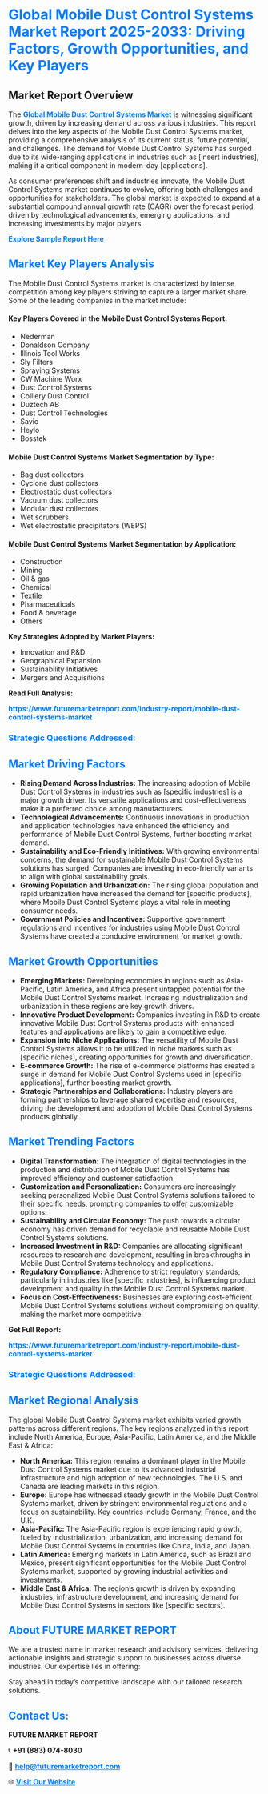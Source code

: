 <h1 style="color: #007BFF;">Global Mobile Dust Control Systems Market Report 2025-2033: Driving Factors, Growth Opportunities, and Key Players</h1>

<section id="overview">
<h2>Market Report Overview</h2>
<p>The <a href="https://www.futuremarketreport.com/industry-report/mobile-dust-control-systems-market" style="color: #007BFF; text-decoration: none;"><strong>Global Mobile Dust Control Systems Market</strong></a> is witnessing significant growth, driven by increasing demand across various industries. This report delves into the key aspects of the Mobile Dust Control Systems market, providing a comprehensive analysis of its current status, future potential, and challenges. The demand for Mobile Dust Control Systems has surged due to its wide-ranging applications in industries such as [insert industries], making it a critical component in modern-day [applications].</p>
<p>As consumer preferences shift and industries innovate, the Mobile Dust Control Systems market continues to evolve, offering both challenges and opportunities for stakeholders. The global market is expected to expand at a substantial compound annual growth rate (CAGR) over the forecast period, driven by technological advancements, emerging applications, and increasing investments by major players.</p>
</section>

<section id="overview">
<p><a href="https://www.futuremarketreport.com/request-sample/reportId=54003" style="color: #007BFF; text-decoration: none;"><strong>Explore Sample Report Here</strong></a></p>
</section>

<section id="key-players">
<h2 style="color: #007BFF;">Market Key Players Analysis</h2>
<p>The Mobile Dust Control Systems market is characterized by intense competition among key players striving to capture a larger market share. Some of the leading companies in the market include:</p>
<h4>Key Players Covered in the Mobile Dust Control Systems Report:</h4>
<ul><li>Nederman</li><li>Donaldson Company</li><li>Illinois Tool Works</li><li>Sly Filters</li><li>Spraying Systems</li><li>CW Machine Worx</li><li>Dust Control Systems</li><li>Colliery Dust Control</li><li>Duztech AB</li><li>Dust Control Technologies</li><li>Savic</li><li>Heylo</li><li>Bosstek</li></ul>
<h4>Mobile Dust Control Systems Market Segmentation by Type:</h4>
<ul><li>Bag dust collectors</li><li>Cyclone dust collectors</li><li>Electrostatic dust collectors</li><li>Vacuum dust collectors</li><li>Modular dust collectors</li><li>Wet scrubbers</li><li>Wet electrostatic precipitators (WEPS)</li></ul>

<h4>Mobile Dust Control Systems Market Segmentation by Application:</h4>
<ul><li>Construction</li><li>Mining</li><li>Oil &amp; gas</li><li>Chemical</li><li>Textile</li><li>Pharmaceuticals</li><li>Food &amp; beverage</li><li>Others</li></ul>
<p><strong>Key Strategies Adopted by Market Players:</strong></p>
<ul>
<li>Innovation and R&D</li>
<li>Geographical Expansion</li>
<li>Sustainability Initiatives</li>
<li>Mergers and Acquisitions</li>
</ul>
</section>

<section>
<p><strong>Read Full Analysis: </strong></p><a href="https://www.futuremarketreport.com/industry-report/mobile-dust-control-systems-market" style="color: #007BFF; text-decoration: none;"><strong>https://www.futuremarketreport.com/industry-report/mobile-dust-control-systems-market</strong></a>
<h3 style="color: #007BFF;">Strategic Questions Addressed:</h3>
</section>

<section id="driving-factors">
<h2 style="color: #007BFF;">Market Driving Factors</h2>
<ul>
<li><strong>Rising Demand Across Industries:</strong> The increasing adoption of Mobile Dust Control Systems in industries such as [specific industries] is a major growth driver. Its versatile applications and cost-effectiveness make it a preferred choice among manufacturers.</li>
<li><strong>Technological Advancements:</strong> Continuous innovations in production and application technologies have enhanced the efficiency and performance of Mobile Dust Control Systems, further boosting market demand.</li>
<li><strong>Sustainability and Eco-Friendly Initiatives:</strong> With growing environmental concerns, the demand for sustainable Mobile Dust Control Systems solutions has surged. Companies are investing in eco-friendly variants to align with global sustainability goals.</li>
<li><strong>Growing Population and Urbanization:</strong> The rising global population and rapid urbanization have increased the demand for [specific products], where Mobile Dust Control Systems plays a vital role in meeting consumer needs.</li>
<li><strong>Government Policies and Incentives:</strong> Supportive government regulations and incentives for industries using Mobile Dust Control Systems have created a conducive environment for market growth.</li>
</ul>
</section>

<section id="growth-opportunities">
<h2 style="color: #007BFF;">Market Growth Opportunities</h2>
<ul>
<li><strong>Emerging Markets:</strong> Developing economies in regions such as Asia-Pacific, Latin America, and Africa present untapped potential for the Mobile Dust Control Systems market. Increasing industrialization and urbanization in these regions are key growth drivers.</li>
<li><strong>Innovative Product Development:</strong> Companies investing in R&D to create innovative Mobile Dust Control Systems products with enhanced features and applications are likely to gain a competitive edge.</li>
<li><strong>Expansion into Niche Applications:</strong> The versatility of Mobile Dust Control Systems allows it to be utilized in niche markets such as [specific niches], creating opportunities for growth and diversification.</li>
<li><strong>E-commerce Growth:</strong> The rise of e-commerce platforms has created a surge in demand for Mobile Dust Control Systems used in [specific applications], further boosting market growth.</li>
<li><strong>Strategic Partnerships and Collaborations:</strong> Industry players are forming partnerships to leverage shared expertise and resources, driving the development and adoption of Mobile Dust Control Systems products globally.</li>
</ul>
</section>

<section id="trending-factors">
<h2 style="color: #007BFF;">Market Trending Factors</h2>
<ul>
<li><strong>Digital Transformation:</strong> The integration of digital technologies in the production and distribution of Mobile Dust Control Systems has improved efficiency and customer satisfaction.</li>
<li><strong>Customization and Personalization:</strong> Consumers are increasingly seeking personalized Mobile Dust Control Systems solutions tailored to their specific needs, prompting companies to offer customizable options.</li>
<li><strong>Sustainability and Circular Economy:</strong> The push towards a circular economy has driven demand for recyclable and reusable Mobile Dust Control Systems solutions.</li>
<li><strong>Increased Investment in R&D:</strong> Companies are allocating significant resources to research and development, resulting in breakthroughs in Mobile Dust Control Systems technology and applications.</li>
<li><strong>Regulatory Compliance:</strong> Adherence to strict regulatory standards, particularly in industries like [specific industries], is influencing product development and quality in the Mobile Dust Control Systems market.</li>
<li><strong>Focus on Cost-Effectiveness:</strong> Businesses are exploring cost-efficient Mobile Dust Control Systems solutions without compromising on quality, making the market more competitive.</li>
</ul>
</section>

<section>
<p><strong>Get Full Report: </strong></p><a href="https://www.futuremarketreport.com/industry-report/mobile-dust-control-systems-market" style="color: #007BFF; text-decoration: none;"><strong>https://www.futuremarketreport.com/industry-report/mobile-dust-control-systems-market</strong></a>
<h3 style="color: #007BFF;">Strategic Questions Addressed:</h3>
</section>


<section id="regional-analysis">
<h2 style="color: #007BFF;">Market Regional Analysis</h2>
<p>The global Mobile Dust Control Systems market exhibits varied growth patterns across different regions. The key regions analyzed in this report include North America, Europe, Asia-Pacific, Latin America, and the Middle East & Africa:</p>
<ul>
<li><strong>North America:</strong> This region remains a dominant player in the Mobile Dust Control Systems market due to its advanced industrial infrastructure and high adoption of new technologies. The U.S. and Canada are leading markets in this region.</li>
<li><strong>Europe:</strong> Europe has witnessed steady growth in the Mobile Dust Control Systems market, driven by stringent environmental regulations and a focus on sustainability. Key countries include Germany, France, and the U.K.</li>
<li><strong>Asia-Pacific:</strong> The Asia-Pacific region is experiencing rapid growth, fueled by industrialization, urbanization, and increasing demand for Mobile Dust Control Systems in countries like China, India, and Japan.</li>
<li><strong>Latin America:</strong> Emerging markets in Latin America, such as Brazil and Mexico, present significant opportunities for the Mobile Dust Control Systems market, supported by growing industrial activities and investments.</li>
<li><strong>Middle East & Africa:</strong> The region’s growth is driven by expanding industries, infrastructure development, and increasing demand for Mobile Dust Control Systems in sectors like [specific sectors].</li>
</ul>
</section>

<footer>
<h2 style="color: #007BFF;">About FUTURE MARKET REPORT</h2>
<p>We are a trusted name in market research and advisory services, delivering actionable insights and strategic support to businesses across diverse industries. Our expertise lies in offering:</p>

<p>Stay ahead in today’s competitive landscape with our tailored research solutions.</p>

<h2 style="color: #007BFF;">Contact Us:</h2>
<p><strong>FUTURE MARKET REPORT</strong></p>
<p>📞 <strong>+91 (883) 074-8030</strong></p>
<p>📧 <strong><a href="mailto:help@futuremarketreport.com" style="color: #007BFF;">help@futuremarketreport.com</a></strong></p>
<p>🌐 <strong><a href="https://www.futuremarketreport.com/" style="color: #007BFF;">Visit Our Website</a></strong></p>
</footer>